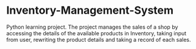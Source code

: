 # Inventory-Management-System

Python learning project. The project manages the sales of a shop by accessing the details of the available products in Inventory, taking input from user, rewriting the product details and taking a record of each sales.
